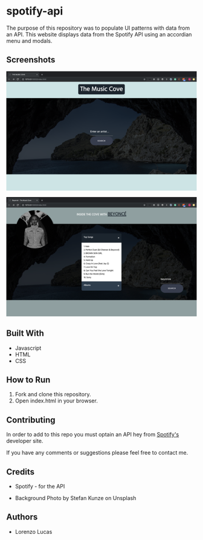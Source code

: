 # spotify-api

The purpose of this repository was to populate UI patterns with data from an API. This website displays data from the Spotify API  using an accordian menu and modals. 

## Screenshots

![homepage](./images/homepage.png)

![artist's info](./images/artist_info.png)

## Built With

* Javascript
* HTML
* CSS

## How to Run

1. Fork and clone this repository.
2. Open index.html in your browser.

  
## Contributing
In order to add to this repo you must optain an API hey from [Spotify's](https://developer.spotify.com/documentation/web-api/quick-start/ "Spotify's Developer Site") developer site.

If you have any comments or suggestions please feel free to contact me. 

## Credits

* Spotify - for the API

* Background Photo by Stefan Kunze on Unsplash


## Authors

* Lorenzo Lucas 
